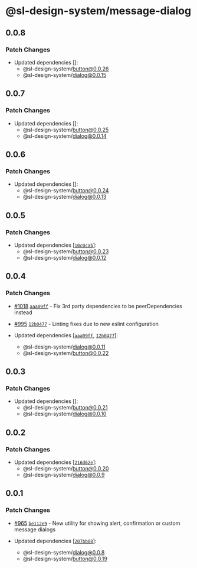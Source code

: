 # @sl-design-system/message-dialog

## 0.0.8

### Patch Changes

- Updated dependencies []:
  - @sl-design-system/button@0.0.26
  - @sl-design-system/dialog@0.0.15

## 0.0.7

### Patch Changes

- Updated dependencies []:
  - @sl-design-system/button@0.0.25
  - @sl-design-system/dialog@0.0.14

## 0.0.6

### Patch Changes

- Updated dependencies []:
  - @sl-design-system/button@0.0.24
  - @sl-design-system/dialog@0.0.13

## 0.0.5

### Patch Changes

- Updated dependencies [[`10c0cab`](https://github.com/sl-design-system/components/commit/10c0cabf69a1c2561a3ce459ed0ac67c7ae1bd6b)]:
  - @sl-design-system/button@0.0.23
  - @sl-design-system/dialog@0.0.12

## 0.0.4

### Patch Changes

- [#1018](https://github.com/sl-design-system/components/pull/1018) [`aaa09ff`](https://github.com/sl-design-system/components/commit/aaa09ffb78db9df6298ce77d51a79b7aed213e59) - Fix 3rd party dependencies to be peerDependencies instead

- [#995](https://github.com/sl-design-system/components/pull/995) [`12b0477`](https://github.com/sl-design-system/components/commit/12b0477da1f7ce615269b228a6fceb7cb8c6b4f5) - Linting fixes due to new eslint configuration

- Updated dependencies [[`aaa09ff`](https://github.com/sl-design-system/components/commit/aaa09ffb78db9df6298ce77d51a79b7aed213e59), [`12b0477`](https://github.com/sl-design-system/components/commit/12b0477da1f7ce615269b228a6fceb7cb8c6b4f5)]:
  - @sl-design-system/dialog@0.0.11
  - @sl-design-system/button@0.0.22

## 0.0.3

### Patch Changes

- Updated dependencies []:
  - @sl-design-system/button@0.0.21
  - @sl-design-system/dialog@0.0.10

## 0.0.2

### Patch Changes

- Updated dependencies [[`216d62e`](https://github.com/sl-design-system/components/commit/216d62eb5a16277b4ea2767ea0530e570bf40abf)]:
  - @sl-design-system/button@0.0.20
  - @sl-design-system/dialog@0.0.9

## 0.0.1

### Patch Changes

- [#965](https://github.com/sl-design-system/components/pull/965) [`be112e9`](https://github.com/sl-design-system/components/commit/be112e9521dfba61a0ae2f229915036406f52bc0) - New utility for showing alert, confirmation or custom message dialogs

- Updated dependencies [[`207bb08`](https://github.com/sl-design-system/components/commit/207bb08fdae47c80eb74eb07164d3a0478f6ae78)]:
  - @sl-design-system/dialog@0.0.8
  - @sl-design-system/button@0.0.19
